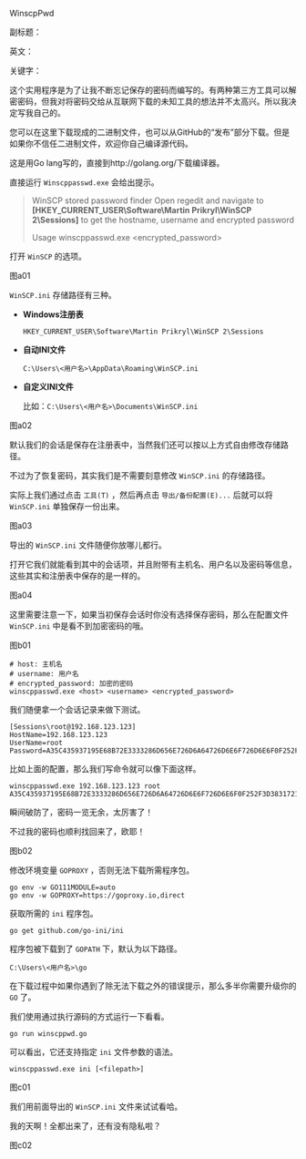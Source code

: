 WinscpPwd

副标题：

英文：

关键字：





这个实用程序是为了让我不断忘记保存的密码而编写的。有两种第三方工具可以解密密码，但我对将密码交给从互联网下载的未知工具的想法并不太高兴。所以我决定写我自己的。


您可以在这里下载现成的二进制文件，也可以从GitHub的“发布”部分下载。但是如果你不信任二进制文件，欢迎你自己编译源代码。

这是用Go lang写的，直接到http://golang.org/下载编译器。





直接运行 `Winscppasswd.exe` 会给出提示。

> WinSCP stored password finder
> Open regedit and navigate to **[HKEY_CURRENT_USER\Software\Martin Prikryl\WinSCP 2\Sessions]** to get the hostname, username and encrypted password
>
> Usage winscppasswd.exe <host> <username> <encrypted_password>



打开 `WinSCP` 的选项。

图a01



`WinSCP.ini` 存储路径有三种。

* **Windows注册表**

  `HKEY_CURRENT_USER\Software\Martin Prikryl\WinSCP 2\Sessions`

* **自动INI文件**

   `C:\Users\<用户名>\AppData\Roaming\WinSCP.ini`

* **自定义INI文件**

  比如：`C:\Users\<用户名>\Documents\WinSCP.ini`

  

图a02



默认我们的会话是保存在注册表中，当然我们还可以按以上方式自由修改存储路径。

不过为了恢复密码，其实我们是不需要刻意修改 `WinSCP.ini` 的存储路径。

实际上我们通过点击 `工具(T)` ，然后再点击 `导出/备份配置(E)...` 后就可以将 `WinSCP.ini` 单独保存一份出来。

图a03



导出的 `WinSCP.ini` 文件随便你放哪儿都行。

打开它我们就能看到其中的会话项，并且附带有主机名、用户名以及密码等信息，这些其实和注册表中保存的是一样的。

图a04



这里需要注意一下，如果当初保存会话时你没有选择保存密码，那么在配置文件 `WinSCP.ini` 中是看不到加密密码的哦。

图b01





```
# host: 主机名
# username: 用户名
# encrypted_password: 加密的密码
winscppasswd.exe <host> <username> <encrypted_password>
```



我们随便拿一个会话记录来做下测试。

```
[Sessions\root@192.168.123.123]
HostName=192.168.123.123
UserName=root
Password=A35C435937195E68B72E3333286D656E726D6A64726D6E6F726D6E6F0F252F3D3831721F3F6D6E6F5D23011F2A5FD8DC56EA
```



比如上面的配置，那么我们写命令就可以像下面这样。

```
winscppasswd.exe 192.168.123.123 root A35C435937195E68B72E3333286D656E726D6A64726D6E6F726D6E6F0F252F3D3831721F3F6D6E6F5D23011F2A5FD8DC56EA
```



瞬间破防了，密码一览无余，太厉害了！

不过我的密码也顺利找回来了，欧耶！

图b02





修改环境变量 `GOPROXY` ，否则无法下载所需程序包。

```
go env -w GO111MODULE=auto
go env -w GOPROXY=https://goproxy.io,direct
```



获取所需的 `ini` 程序包。

```
go get github.com/go-ini/ini
```



程序包被下载到了 `GOPATH` 下，默认为以下路径。

```
C:\Users\<用户名>\go
```



在下载过程中如果你遇到了除无法下载之外的错误提示，那么多半你需要升级你的 `GO` 了。

我们使用通过执行源码的方式运行一下看看。

```
go run winscppwd.go 
```

可以看出，它还支持指定 `ini` 文件参数的语法。

```
winscppasswd.exe ini [<filepath>]
```

图c01



我们用前面导出的 `WinSCP.ini` 文件来试试看哈。

我的天啊！全都出来了，还有没有隐私啦？

图c02




